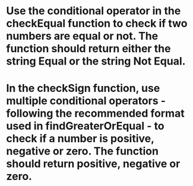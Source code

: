 # Use the conditional operator in the checkEqual function to check if two numbers are equal or not. The function should return either the string Equal or the string Not Equal.

# In the checkSign function, use multiple conditional operators - following the recommended format used in findGreaterOrEqual - to check if a number is positive, negative or zero. The function should return positive, negative or zero.
